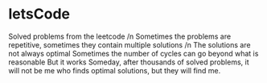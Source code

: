 # letsCode
Solved problems from the leetcode /n
Sometimes the problems are repetitive, sometimes they contain multiple solutions /n
The solutions are not always optimal
Sometimes the number of cycles can go beyond what is reasonable
But it works
Someday, after thousands of solved problems, it will not be me who finds optimal solutions,
but they will find me.
